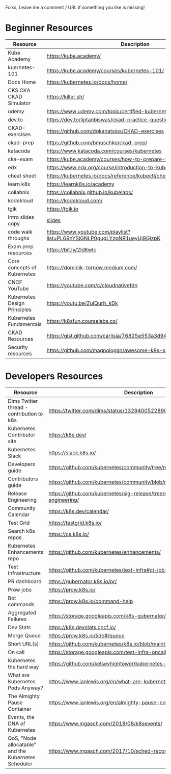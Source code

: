 Folks, Leave me a comment / URL if something you like is missing!

# Beginner Resources

| Resource | Description |
| --- | --- |
| Kube Academy | https://kube.academy/ |
| kuernetes-101 | https://kube.academy/courses/kubernetes-101/ |
| Docs Home | https://kubernetes.io/docs/home/ |
| CKS CKA CKAD Simulator | https://killer.sh/ |
| udemy | https://www.udemy.com/topic/certified-kubernetes-administrator-cka/ |
| dev.to | https://dev.to/liptanbiswas/ckad-practice-questions-4mpn |
| CKAD-exercises | https://github.com/dgkanatsios/CKAD-exercises |
| ckad-prep | https://github.com/bmuschko/ckad-prep/ |
| katacoda | https://www.katacoda.com/courses/kubernetes |
| cka-exam | https://kube.academy/courses/how-to-prepare-for-the-cka-exam |
| edx | https://www.edx.org/course/introduction-to-kubernetes |
| cheat sheet | https://kubernetes.io/docs/reference/kubectl/cheatsheet/ |
| learn k8s | https://learnk8s.io/academy | 
| collabnix | https://collabnix.github.io/kubelabs/ |
| kodekloud | https://kodekloud.com/ |
| tgik | https://tgik.io | 
| Intro slides copy | [slides](https://docs.google.com/presentation/d/1WjSJHiMgaBABk3T1MRZp2N5znpIxGMYVven2sHN800w/edit?usp=sharing) |
| code walk throughs | https://www.youtube.com/playlist?list=PL69nYSiGNLP0gugLYzpNR1ueyUj9GjzpK |
| Exam prep resources | https://bit.ly/2IdKwIc |
| Core concepts of Kubernetes | https://dominik-tornow.medium.com/ |
| CNCF YouTube | https://youtube.com/c/cloudnativefdn |
| Kubernetes Design Principles | https://youtu.be/ZuIQurh_kDk |
| Kubernetes Fundamentals | https://k8sfun.courselabs.co/ |
| CKAD Resources | https://gist.github.com/carlisia/76825e553a3d94029dcd8069437f39c5 |
| Security resources | https://github.com/magnologan/awesome-k8s-security |

# Developers Resources

| Resource | Description |
| --- | --- |
| Dims Twitter thread - contribution to k8s | https://twitter.com/dims/status/1329400522890219520?s=20 |
| Kubernetes Contributor site | https://k8s.dev/ |
| Kubernetes Slack | https://slack.k8s.io/ |
| Developers guide | https://github.com/kubernetes/community/tree/master/contributors/devel/ |
| Contributors guide | https://github.com/kubernetes/community/blob/master/contributors/guide/ |
| Release Engineering | https://github.com/kubernetes/sig-release/tree/master/release-engineering/ |
| Community Calendar | https://k8s.dev/calendar/ |
| Test Grid | https://testgrid.k8s.io/ |
| Search k8s repos | https://cs.k8s.io/ |
| Kubernetes Enhancements repo | https://github.com/kubernetes/enhancements/ |
| Test Infrastructure | https://github.com/kubernetes/test-infra#ci-job-management |
| PR dashboard | https://gubernator.k8s.io/pr/ |
| Prow jobs | https://prow.k8s.io/ |
| Bot commands | https://prow.k8s.io/command-help |
| Aggregated Failures | https://storage.googleapis.com/k8s-gubernator/triage/index.html |
| Dev Stats | https://k8s.devstats.cncf.io/ |
| Merge Queue | https://prow.k8s.io/tide#/queue |
| Short URL(s) | https://github.com/kubernetes/k8s.io/blob/main/k8s.io/ | 
| On call | https://storage.googleapis.com/test-infra-oncall/oncall.html | 
| Kubernetes the hard way | https://github.com/kelseyhightower/kubernetes-the-hard-way | 
| What are Kubernetes Pods Anyway? | https://www.ianlewis.org/en/what-are-kubernetes-pods-anyway | 
| The Almighty Pause Container | https://www.ianlewis.org/en/almighty-pause-container | 
| Events, the DNA of Kubernetes | https://www.mgasch.com/2018/08/k8sevents/ | 
| QoS, "Node allocatable" and the Kubernetes Scheduler | https://www.mgasch.com/2017/10/sched-reconcile/ | 

